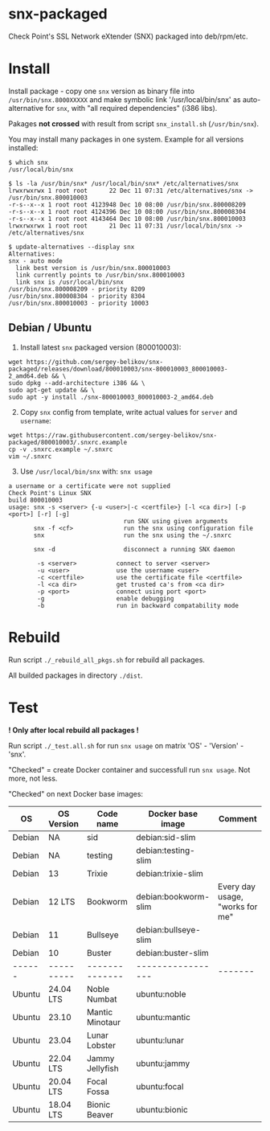 # snx-packaged

Check Point's SSL Network eXtender (SNX) packaged into deb/rpm/etc.

# Install

Install package - copy one `snx` version as binary file into `/usr/bin/snx.8000XXXXX`
 and make symbolic link '/usr/local/bin/snx' as auto-alternative for `snx`,
 with "all required dependencies" (i386 libs).

Pakages **not crossed** with result from script `snx_install.sh` (`/usr/bin/snx`).

You may install many packages in one system. Example for all versions installed:
```
$ which snx
/usr/local/bin/snx

$ ls -la /usr/bin/snx* /usr/local/bin/snx* /etc/alternatives/snx
lrwxrwxrwx 1 root root      22 Dec 11 07:31 /etc/alternatives/snx -> /usr/bin/snx.800010003
-r-s--x--x 1 root root 4123948 Dec 10 08:00 /usr/bin/snx.800008209
-r-s--x--x 1 root root 4124396 Dec 10 08:00 /usr/bin/snx.800008304
-r-s--x--x 1 root root 4143464 Dec 10 08:00 /usr/bin/snx.800010003
lrwxrwxrwx 1 root root      21 Dec 11 07:31 /usr/local/bin/snx -> /etc/alternatives/snx

$ update-alternatives --display snx
Alternatives:
snx - auto mode
  link best version is /usr/bin/snx.800010003
  link currently points to /usr/bin/snx.800010003
  link snx is /usr/local/bin/snx
/usr/bin/snx.800008209 - priority 8209
/usr/bin/snx.800008304 - priority 8304
/usr/bin/snx.800010003 - priority 10003
```

## Debian / Ubuntu

1. Install latest `snx` packaged version (800010003):
```
wget https://github.com/sergey-belikov/snx-packaged/releases/download/800010003/snx-800010003_800010003-2_amd64.deb && \
sudo dpkg --add-architecture i386 && \
sudo apt-get update && \
sudo apt -y install ./snx-800010003_800010003-2_amd64.deb
```
2. Copy `snx` config from template, write actual values for `server` and `username`:
```
wget https://raw.githubusercontent.com/sergey-belikov/snx-packaged/800010003/.snxrc.example
cp -v .snxrc.example ~/.snxrc
vim ~/.snxrc
```

3. Use `/usr/local/bin/snx` with:
`snx usage`
```
a username or a certificate were not supplied
Check Point's Linux SNX
build 800010003
usage: snx -s <server> {-u <user>|-c <certfile>} [-l <ca dir>] [-p <port>] [-r] [-g]
                                run SNX using given arguments
       snx -f <cf>              run the snx using configuration file
       snx                      run the snx using the ~/.snxrc

       snx -d                   disconnect a running SNX daemon

        -s <server>           connect to server <server>
        -u <user>             use the username <user>
        -c <certfile>         use the certificate file <certfile>
        -l <ca dir>           get trusted ca's from <ca dir>
        -p <port>             connect using port <port>
        -g                    enable debugging
        -b                    run in backward compatability mode
```

# Rebuild

Run script `./_rebuild_all_pkgs.sh` for rebuild all packages.

All builded packages in directory `./dist`.

# Test

**! Only after local rebuild all packages !**

Run script `./_test.all.sh` for run `snx usage` on matrix 'OS' - 'Version' - 'snx'.

"Checked" = create Docker container and successfull run `snx usage`. Not more, not less.

"Checked" on next Docker base images:

| OS     | OS Version | Code name      | Docker base image | Comment |
| ------ | ---------- | -------------- | ----------------- | ------- |
| Debian | NA | sid | debian:sid-slim |  |
| Debian | NA | testing | debian:testing-slim |  |
| Debian | 13 | Trixie | debian:trixie-slim |  |
| Debian | 12 LTS | Bookworm | debian:bookworm-slim | Every day usage, "works for me" |
| Debian | 11 | Bullseye | debian:bullseye-slim |  |
| Debian | 10 | Buster | debian:buster-slim |  |
| ------ | ---------- | -------------- | ----------------- | ------- |
| Ubuntu | 24.04 LTS | Noble Numbat | ubuntu:noble |  |
| Ubuntu | 23.10 | Mantic Minotaur | ubuntu:mantic |  |
| Ubuntu | 23.04 | Lunar Lobster | ubuntu:lunar |  |
| Ubuntu | 22.04 LTS | Jammy Jellyfish | ubuntu:jammy |  |
| Ubuntu | 20.04 LTS | Focal Fossa | ubuntu:focal |  |
| Ubuntu | 18.04 LTS | Bionic Beaver |  ubuntu:bionic |  |
